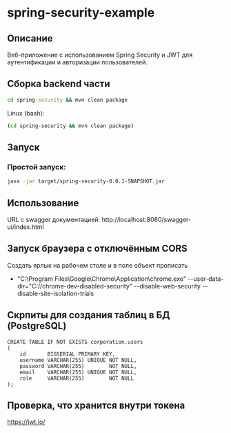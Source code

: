 # spring-security-example

## Описание

Веб-приложение с использованием Spring Security и JWT для аутентификации и авторизации пользователей.


## Сборка backend части

```cmd
cd spring-security && mvn clean package
```
Linux (bash):
```bash
(cd spring-security && mvn clean package)
```

## Запуск

### Простой запуск:
```bash
java -jar target/spring-security-0.0.1-SNAPSHOT.jar
```

## Использование

URL с swagger документацией: http://localhost:8080/swagger-ui/index.html

## Запуск браузера с отключённым CORS
Создать ярлык на рабочем столе и в поле объект прописать
- "C:\Program Files\Google\Chrome\Application\chrome.exe" --user-data-dir="C://chrome-dev-disabled-security" --disable-web-security --disable-site-isolation-trials


## Скрпиты для создания таблиц в БД (PostgreSQL)

```
CREATE TABLE IF NOT EXISTS corporation.users
(
    id       BIGSERIAL PRIMARY KEY,
    username VARCHAR(255) UNIQUE NOT NULL,
    password VARCHAR(255)        NOT NULL,
    email    VARCHAR(255) UNIQUE NOT NULL,
    role     VARCHAR(255)        NOT NULL
);
```

## Проверка, что хранится внутри токена

https://jwt.io/
